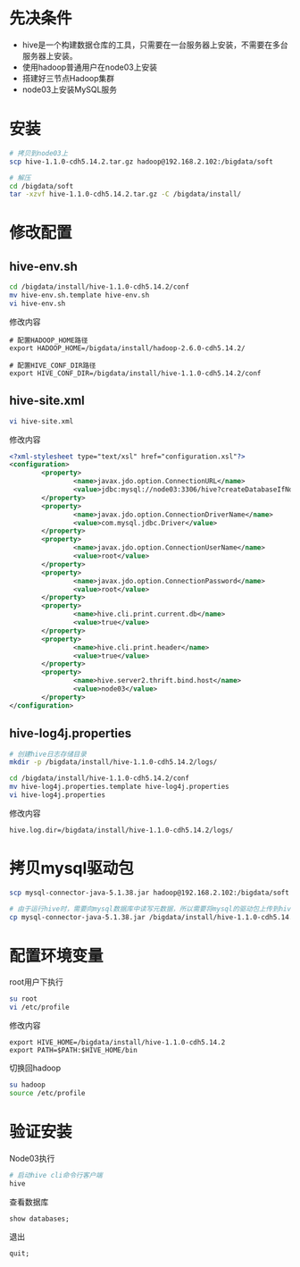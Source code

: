 # 先决条件

- hive是一个构建数据仓库的工具，只需要在一台服务器上安装，不需要在多台服务器上安装。
- 使用hadoop普通用户在node03上安装
- 搭建好三节点Hadoop集群
- node03上安装MySQL服务



# 安装

```bash
# 拷贝到node03上
scp hive-1.1.0-cdh5.14.2.tar.gz hadoop@192.168.2.102:/bigdata/soft

# 解压
cd /bigdata/soft
tar -xzvf hive-1.1.0-cdh5.14.2.tar.gz -C /bigdata/install/
```



# 修改配置

## hive-env.sh

```bash
cd /bigdata/install/hive-1.1.0-cdh5.14.2/conf
mv hive-env.sh.template hive-env.sh
vi hive-env.sh 
```



修改内容

```shell
# 配置HADOOP_HOME路径
export HADOOP_HOME=/bigdata/install/hadoop-2.6.0-cdh5.14.2/

# 配置HIVE_CONF_DIR路径
export HIVE_CONF_DIR=/bigdata/install/hive-1.1.0-cdh5.14.2/conf
```



## hive-site.xml

```bash
vi hive-site.xml
```



修改内容

```xml
<?xml-stylesheet type="text/xsl" href="configuration.xsl"?>
<configuration>
        <property>
                <name>javax.jdo.option.ConnectionURL</name>
                <value>jdbc:mysql://node03:3306/hive?createDatabaseIfNotExist=true&amp;characterEncoding=latin1&amp;useSSL=false</value>
        </property>
        <property>
                <name>javax.jdo.option.ConnectionDriverName</name>
                <value>com.mysql.jdbc.Driver</value>
        </property>
        <property>
                <name>javax.jdo.option.ConnectionUserName</name>
                <value>root</value>
        </property>
        <property>
                <name>javax.jdo.option.ConnectionPassword</name>
                <value>root</value>
        </property>
        <property>
                <name>hive.cli.print.current.db</name>
                <value>true</value>
        </property>
        <property>
                <name>hive.cli.print.header</name>
            	<value>true</value>
        </property>
    	<property>
                <name>hive.server2.thrift.bind.host</name>
                <value>node03</value>
        </property>
</configuration>
```



## hive-log4j.properties

```bash
# 创建hive日志存储目录
mkdir -p /bigdata/install/hive-1.1.0-cdh5.14.2/logs/

cd /bigdata/install/hive-1.1.0-cdh5.14.2/conf
mv hive-log4j.properties.template hive-log4j.properties
vi hive-log4j.properties
```



修改内容

```properties
hive.log.dir=/bigdata/install/hive-1.1.0-cdh5.14.2/logs/
```



# 拷贝mysql驱动包

```bash
scp mysql-connector-java-5.1.38.jar hadoop@192.168.2.102:/bigdata/soft

# 由于运行hive时，需要向mysql数据库中读写元数据，所以需要将mysql的驱动包上传到hive的lib目录下
cp mysql-connector-java-5.1.38.jar /bigdata/install/hive-1.1.0-cdh5.14.2/lib/
```



# 配置环境变量

root用户下执行

```bash
su root
vi /etc/profile
```



修改内容

```properties
export HIVE_HOME=/bigdata/install/hive-1.1.0-cdh5.14.2
export PATH=$PATH:$HIVE_HOME/bin
```



切换回hadoop

```bash
su hadoop
source /etc/profile
```



# 验证安装

Node03执行

```bash
# 启动hive cli命令行客户端
hive
```



查看数据库

```hive
show databases;
```



退出

```hive
quit;
```


